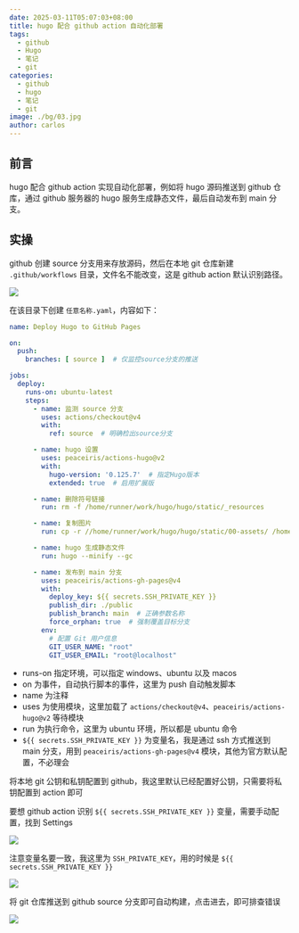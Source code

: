 ```yaml
---
date: 2025-03-11T05:07:03+08:00
title: hugo 配合 github action 自动化部署
tags:
  - github
  - Hugo
  - 笔记
  - git
categories:
  - github
  - hugo
  - 笔记
  - git
image: ./bg/03.jpg
author: carlos
---
```


## 前言

hugo 配合 github action 实现自动化部署，例如将 hugo 源码推送到 github 仓库，通过 github 服务器的 hugo 服务生成静态文件，最后自动发布到  main 分支。

## 实操

github 创建 source 分支用来存放源码，然后在本地 git 仓库新建 `.github/workflows` 目录，文件名不能改变，这是 github action 默认识别路径。

![](../00-assets/Pasted%20image%2020250311045254.png)

在该目录下创建 `任意名称.yaml`，内容如下：

```yaml
name: Deploy Hugo to GitHub Pages

on:
  push:
    branches: [ source ]  # 仅监控source分支的推送

jobs:
  deploy:
    runs-on: ubuntu-latest
    steps:
      - name: 监测 source 分支
        uses: actions/checkout@v4
        with:
          ref: source  # 明确检出source分支

      - name: hugo 设置
        uses: peaceiris/actions-hugo@v2
        with:
          hugo-version: '0.125.7'  # 指定Hugo版本
          extended: true  # 启用扩展版

      - name: 删除符号链接
        run: rm -f /home/runner/work/hugo/hugo/static/_resources

      - name: 复制图片
        run: cp -r //home/runner/work/hugo/hugo/static/00-assets/ /home/runner/work/hugo/hugo/static/_resources

      - name: hugo 生成静态文件
        run: hugo --minify --gc

      - name: 发布到 main 分支  
        uses: peaceiris/actions-gh-pages@v4
        with:
          deploy_key: ${{ secrets.SSH_PRIVATE_KEY }}
          publish_dir: ./public  
          publish_branch: main  # 正确参数名称
          force_orphan: true  # 强制覆盖目标分支
        env:  
          # 配置 Git 用户信息  
          GIT_USER_NAME: "root"  
          GIT_USER_EMAIL: "root@localhost"
```

- runs-on 指定环境，可以指定 windows、ubuntu 以及 macos
- on 为事件，自动执行脚本的事件，这里为 push 自动触发脚本
- name 为注释
- uses 为使用模块，这里加载了 `actions/checkout@v4`、`peaceiris/actions-hugo@v2` 等待模块
- run 为执行命令，这里为 ubuntu 环境，所以都是 ubuntu 命令
- `${{ secrets.SSH_PRIVATE_KEY }}` 为变量名，我是通过 ssh  方式推送到 main 分支，用到 `peaceiris/actions-gh-pages@v4` 模块，其他为官方默认配置，不必理会

将本地 git 公钥和私钥配置到 github，我这里默认已经配置好公钥，只需要将私钥配置到 action 即可

要想 github action 识别 `${{ secrets.SSH_PRIVATE_KEY }}` 变量，需要手动配置，找到 Settings

![](../00-assets/Pasted%20image%2020250311050114.png)

注意变量名要一致，我这里为 `SSH_PRIVATE_KEY`，用的时候是 `${{ secrets.SSH_PRIVATE_KEY }}`

![](../00-assets/Pasted%20image%2020250311050215.png)

将 git 仓库推送到 github source 分支即可自动构建，点击进去，即可排查错误

![](../00-assets/Pasted%20image%2020250311050623.png)

